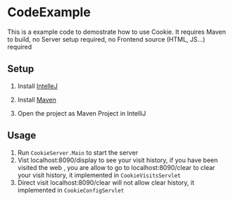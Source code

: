 # CodeExample
This is a example code to demostrate how to use Cookie. It requires Maven to build, no Server setup required, no Frontend source (HTML, JS...) required

## Setup
1. Install [IntelleJ](https://www.jetbrains.com/idea/)

2. Install [Maven](http://maven.apache.org/)

3. Open the project as Maven Project in IntelliJ

## Usage

1. Run `CookieServer.Main` to start the server
2. Vist localhost:8090/display to see your visit history, if you have been visited the web , you are allow to go to localhost:8090/clear to clear your visit history, it implemented in `CookieVisitsServlet`
3. Direct visit localhost:8090/clear will not allow clear history, it implemented in `CookieConfigServlet`




